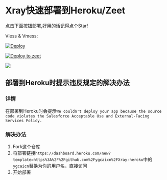 # Xray快速部署到Heroku/Zeet

点击下面按钮部署,好用的话记得点个Star!

Vless & Vmess: 

[![Deploy](https://www.herokucdn.com/deploy/button.png)](https://dashboard.heroku.com/new?template=https%3A%2F%2Fgithub.com%2Fygcaicn%2FXray-heroku)

[![Deploy to zeet](https://deploy.zeet.co/Xray-heroku.svg)](https://deploy.zeet.co/?url=https://github.com/ygcaicn/Xray-heroku)

![](show.png)

## 部署到Heroku时提示违反规定的解决办法
### 详情
在部署到Heroku时会提示`We couldn't deploy your app because the source code violates the Salesforce Acceptable Use and External-Facing Services Policy.`
### 解决办法
1. Fork这个仓库
2. 将部署链接`https://dashboard.heroku.com/new?template=https%3A%2F%2Fgithub.com%2Fygcaicn%2FXray-heroku`中的`ygcaicn`替换为你的用户名，直接访问
3. 开始部署
